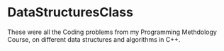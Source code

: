 # DataStructuresClass
These were all the Coding problems from my Programming Methdology Course, on different data structures and algorithms in C++.
